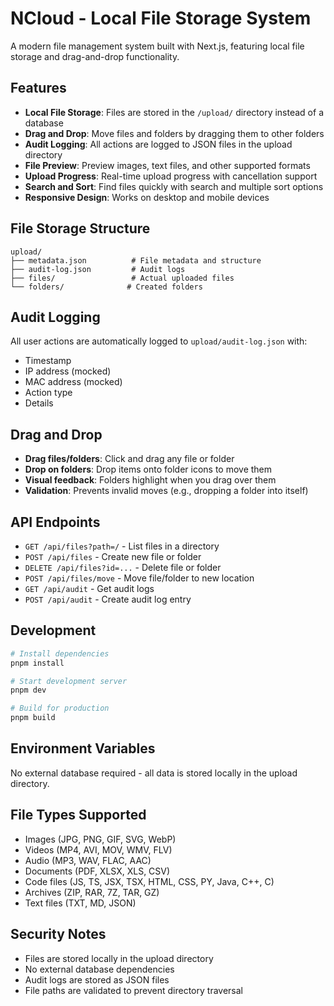 # NCloud - Local File Storage System

A modern file management system built with Next.js, featuring local file storage and drag-and-drop functionality.

## Features

- **Local File Storage**: Files are stored in the `/upload/` directory instead of a database
- **Drag and Drop**: Move files and folders by dragging them to other folders
- **Audit Logging**: All actions are logged to JSON files in the upload directory
- **File Preview**: Preview images, text files, and other supported formats
- **Upload Progress**: Real-time upload progress with cancellation support
- **Search and Sort**: Find files quickly with search and multiple sort options
- **Responsive Design**: Works on desktop and mobile devices

## File Storage Structure

```
upload/
├── metadata.json          # File metadata and structure
├── audit-log.json         # Audit logs
├── files/                 # Actual uploaded files
└── folders/              # Created folders
```

## Audit Logging

All user actions are automatically logged to `upload/audit-log.json` with:
- Timestamp
- IP address (mocked)
- MAC address (mocked)
- Action type
- Details

## Drag and Drop

- **Drag files/folders**: Click and drag any file or folder
- **Drop on folders**: Drop items onto folder icons to move them
- **Visual feedback**: Folders highlight when you drag over them
- **Validation**: Prevents invalid moves (e.g., dropping a folder into itself)

## API Endpoints

- `GET /api/files?path=/` - List files in a directory
- `POST /api/files` - Create new file or folder
- `DELETE /api/files?id=...` - Delete file or folder
- `POST /api/files/move` - Move file/folder to new location
- `GET /api/audit` - Get audit logs
- `POST /api/audit` - Create audit log entry

## Development

```bash
# Install dependencies
pnpm install

# Start development server
pnpm dev

# Build for production
pnpm build
```

## Environment Variables

No external database required - all data is stored locally in the upload directory.

## File Types Supported

- Images (JPG, PNG, GIF, SVG, WebP)
- Videos (MP4, AVI, MOV, WMV, FLV)
- Audio (MP3, WAV, FLAC, AAC)
- Documents (PDF, XLSX, XLS, CSV)
- Code files (JS, TS, JSX, TSX, HTML, CSS, PY, Java, C++, C)
- Archives (ZIP, RAR, 7Z, TAR, GZ)
- Text files (TXT, MD, JSON)

## Security Notes

- Files are stored locally in the upload directory
- No external database dependencies
- Audit logs are stored as JSON files
- File paths are validated to prevent directory traversal